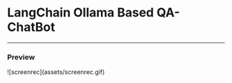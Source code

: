 <h1>LangChain Ollama Based QA-ChatBot</h1>
<hr>

<h3>Preview</h3>
![screenrec](assets/screenrec.gif)
